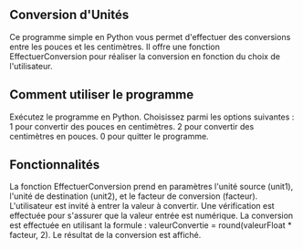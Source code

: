 ## Conversion d'Unités

Ce programme simple en Python vous permet d'effectuer des conversions entre les pouces et les centimètres. Il offre une fonction EffectuerConversion pour réaliser la conversion en fonction du choix de l'utilisateur.

## Comment utiliser le programme

Exécutez le programme en Python.
Choisissez parmi les options suivantes :
1 pour convertir des pouces en centimètres.
2 pour convertir des centimètres en pouces.
0 pour quitter le programme.

## Fonctionnalités

La fonction EffectuerConversion prend en paramètres l'unité source (unit1), l'unité de destination (unit2), et le facteur de conversion (facteur).
L'utilisateur est invité à entrer la valeur à convertir.
Une vérification est effectuée pour s'assurer que la valeur entrée est numérique.
La conversion est effectuée en utilisant la formule : valeurConvertie = round(valeurFloat * facteur, 2).
Le résultat de la conversion est affiché.

